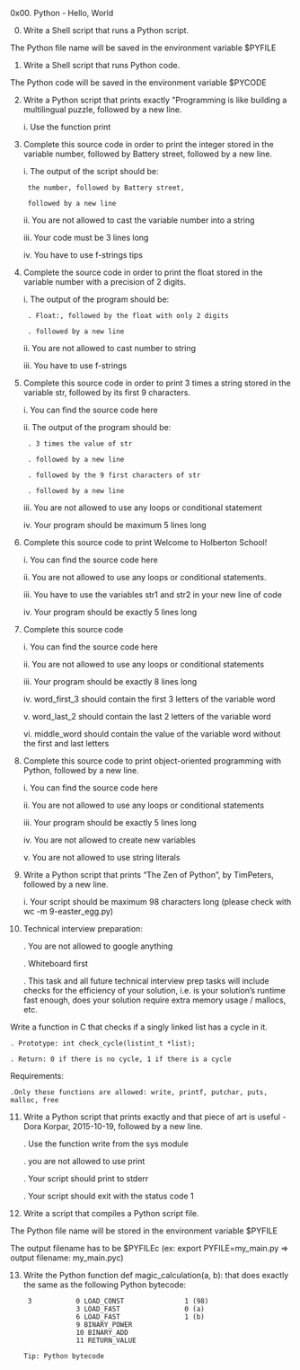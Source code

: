 0x00. Python - Hello, World


0. Write a Shell script that runs a Python script.
	
The Python file name will be saved in the environment variable $PYFILE	


1. Write a Shell script that runs Python code.

The Python code will be saved in the environment variable $PYCODE


2. Write a Python script that prints exactly "Programming is like building a multilingual puzzle, followed by a new line.

	i. Use the function print


3. Complete this source code in order to print the integer stored in the variable number, followed by Battery street, followed by a new line.

	i. The output of the script should be:
		
		the number, followed by Battery street,

		followed by a new line

	ii. You are not allowed to cast the variable number into a string
		
	iii. Your code must be 3 lines long

	iv. You have to use f-strings tips


4. Complete the source code in order to print the float stored in the variable number with a precision of 2 digits.

	i. The output of the program should be:
	
		. Float:, followed by the float with only 2 digits

		. followed by a new line

	ii. You are not allowed to cast number to string

	iii. You have to use f-strings


5. Complete this source code in order to print 3 times a string stored in the variable str, followed by its first 9 characters.


	i. You can find the source code here

	ii. The output of the program should be:

		. 3 times the value of str
	
		. followed by a new line

		. followed by the 9 first characters of str
	
		. followed by a new line

	iii. You are not allowed to use any loops or conditional statement
		
	iv. Your program should be maximum 5 lines long


6. Complete this source code to print Welcome to Holberton School!

	i. You can find the source code here

	ii. You are not allowed to use any loops or conditional statements.

	iii. You have to use the variables str1 and str2 in your new line of code

	iv. Your program should be exactly 5 lines long


7. Complete this source code

	i. You can find the source code here

	ii. You are not allowed to use any loops or conditional statements

	iii. Your program should be exactly 8 lines long

	iv. word_first_3 should contain the first 3 letters of the variable word

	v. word_last_2 should contain the last 2 letters of the variable word
		
	vi. middle_word should contain the value of the variable word without the first and last letters


8. Complete this source code to print object-oriented programming with Python, followed by a new line.


	i. You can find the source code here

	ii. You are not allowed to use any loops or conditional statements

	iii. Your program should be exactly 5 lines long

	iv. You are not allowed to create new variables

	v. You are not allowed to use string literals


9. Write a Python script that prints “The Zen of Python”, by TimPeters, followed by a new line.


	i. Your script should be maximum 98 characters long (please check with wc -m 9-easter_egg.py)


10. Technical interview preparation:

	. You are not allowed to google anything
	
	. Whiteboard first

	. This task and all future technical interview prep tasks will include checks for the efficiency of your solution, i.e. is your solution’s runtime fast enough, does your solution require extra memory usage / mallocs, etc.

Write a function in C that checks if a singly linked list has a cycle in it.

	. Prototype: int check_cycle(listint_t *list);

	. Return: 0 if there is no cycle, 1 if there is a cycle

Requirements:

	.Only these functions are allowed: write, printf, putchar, puts, malloc, free


11. Write a Python script that prints exactly and that piece of art is useful - Dora Korpar, 2015-10-19, followed by a new line.

	. Use the function write from the sys module
	
	. you are not allowed to use print

	. Your script should print to stderr

	. Your script should exit with the status code 1


12. Write a script that compiles a Python script file.

The Python file name will be stored in the environment variable $PYFILE

The output filename has to be $PYFILEc (ex: export PYFILE=my_main.py => output filename: my_main.pyc)


13. Write the Python function def magic_calculation(a, b): that does exactly the same as the following Python bytecode:


		 3           0 LOAD_CONST               1 (98)
		             3 LOAD_FAST                0 (a)
		             6 LOAD_FAST                1 (b)
		             9 BINARY_POWER
		             10 BINARY_ADD
		             11 RETURN_VALUE

		Tip: Python bytecode
